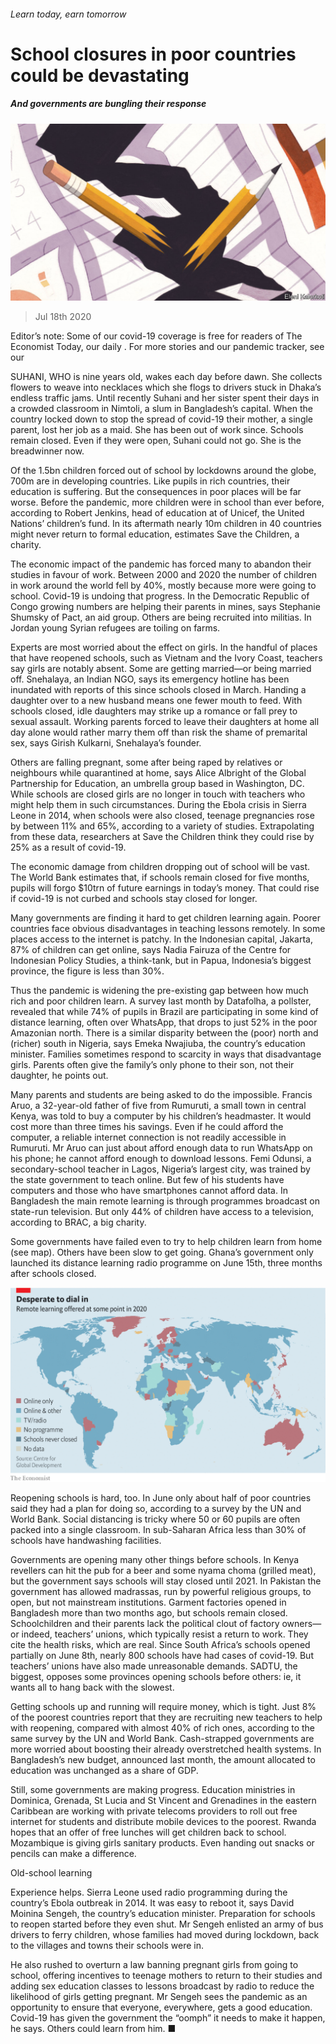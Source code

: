 ###### Learn today, earn tomorrow

# School closures in poor countries could be devastating 

##### And governments are bungling their response 

![image](images/20200718_IRD002_0.jpg) 

> Jul 18th 2020 

Editor’s note: Some of our covid-19 coverage is free for readers of The Economist Today, our daily . For more stories and our pandemic tracker, see our 

SUHANI, WHO is nine years old, wakes each day before dawn. She collects flowers to weave into necklaces which she flogs to drivers stuck in Dhaka’s endless traffic jams. Until recently Suhani and her sister spent their days in a crowded classroom in Nimtoli, a slum in Bangladesh’s capital. When the country locked down to stop the spread of covid-19 their mother, a single parent, lost her job as a maid. She has been out of work since. Schools remain closed. Even if they were open, Suhani could not go. She is the breadwinner now.

Of the 1.5bn children forced out of school by lockdowns around the globe, 700m are in developing countries. Like pupils in rich countries, their education is suffering. But the consequences in poor places will be far worse. Before the pandemic, more children were in school than ever before, according to Robert Jenkins, head of education at of Unicef, the United Nations’ children’s fund. In its aftermath nearly 10m children in 40 countries might never return to formal education, estimates Save the Children, a charity.


The economic impact of the pandemic has forced many to abandon their studies in favour of work. Between 2000 and 2020 the number of children in work around the world fell by 40%, mostly because more were going to school. Covid-19 is undoing that progress. In the Democratic Republic of Congo growing numbers are helping their parents in mines, says Stephanie Shumsky of Pact, an aid group. Others are being recruited into militias. In Jordan young Syrian refugees are toiling on farms.

Experts are most worried about the effect on girls. In the handful of places that have reopened schools, such as Vietnam and the Ivory Coast, teachers say girls are notably absent. Some are getting married—or being married off. Snehalaya, an Indian NGO, says its emergency hotline has been inundated with reports of this since schools closed in March. Handing a daughter over to a new husband means one fewer mouth to feed. With schools closed, idle daughters may strike up a romance or fall prey to sexual assault. Working parents forced to leave their daughters at home all day alone would rather marry them off than risk the shame of premarital sex, says Girish Kulkarni, Snehalaya’s founder.

Others are falling pregnant, some after being raped by relatives or neighbours while quarantined at home, says Alice Albright of the Global Partnership for Education, an umbrella group based in Washington, DC. While schools are closed girls are no longer in touch with teachers who might help them in such circumstances. During the Ebola crisis in Sierra Leone in 2014, when schools were also closed, teenage pregnancies rose by between 11% and 65%, according to a variety of studies. Extrapolating from these data, researchers at Save the Children think they could rise by 25% as a result of covid-19.

The economic damage from children dropping out of school will be vast. The World Bank estimates that, if schools remain closed for five months, pupils will forgo $10trn of future earnings in today’s money. That could rise if covid-19 is not curbed and schools stay closed for longer.

Many governments are finding it hard to get children learning again. Poorer countries face obvious disadvantages in teaching lessons remotely. In some places access to the internet is patchy. In the Indonesian capital, Jakarta, 87% of children can get online, says Nadia Fairuza of the Centre for Indonesian Policy Studies, a think-tank, but in Papua, Indonesia’s biggest province, the figure is less than 30%.

Thus the pandemic is widening the pre-existing gap between how much rich and poor children learn. A survey last month by Datafolha, a pollster, revealed that while 74% of pupils in Brazil are participating in some kind of distance learning, often over WhatsApp, that drops to just 52% in the poor Amazonian north. There is a similar disparity between the (poor) north and (richer) south in Nigeria, says Emeka Nwajiuba, the country’s education minister. Families sometimes respond to scarcity in ways that disadvantage girls. Parents often give the family’s only phone to their son, not their daughter, he points out.

Many parents and students are being asked to do the impossible. Francis Aruo, a 32-year-old father of five from Rumuruti, a small town in central Kenya, was told to buy a computer by his children’s headmaster. It would cost more than three times his savings. Even if he could afford the computer, a reliable internet connection is not readily accessible in Rumuruti. Mr Aruo can just about afford enough data to run WhatsApp on his phone; he cannot afford enough to download lessons. Femi Odunsi, a secondary-school teacher in Lagos, Nigeria’s largest city, was trained by the state government to teach online. But few of his students have computers and those who have smartphones cannot afford data. In Bangladesh the main remote learning is through programmes broadcast on state-run television. But only 44% of children have access to a television, according to BRAC, a big charity.

Some governments have failed even to try to help children learn from home (see map). Others have been slow to get going. Ghana’s government only launched its distance learning radio programme on June 15th, three months after schools closed.

![image](images/20200718_IRM925.png) 


Reopening schools is hard, too. In June only about half of poor countries said they had a plan for doing so, according to a survey by the UN and World Bank. Social distancing is tricky where 50 or 60 pupils are often packed into a single classroom. In sub-Saharan Africa less than 30% of schools have handwashing facilities.

Governments are opening many other things before schools. In Kenya revellers can hit the pub for a beer and some nyama choma (grilled meat), but the government says schools will stay closed until 2021. In Pakistan the government has allowed madrassas, run by powerful religious groups, to open, but not mainstream institutions. Garment factories opened in Bangladesh more than two months ago, but schools remain closed. Schoolchildren and their parents lack the political clout of factory owners—or indeed, teachers’ unions, which typically resist a return to work. They cite the health risks, which are real. Since South Africa’s schools opened partially on June 8th, nearly 800 schools have had cases of covid-19. But teachers’ unions have also made unreasonable demands. SADTU, the biggest, opposes some provinces opening schools before others: ie, it wants all to hang back with the slowest.

Getting schools up and running will require money, which is tight. Just 8% of the poorest countries report that they are recruiting new teachers to help with reopening, compared with almost 40% of rich ones, according to the same survey by the UN and World Bank. Cash-strapped governments are more worried about boosting their already overstretched health systems. In Bangladesh’s new budget, announced last month, the amount allocated to education was unchanged as a share of GDP.

Still, some governments are making progress. Education ministries in Dominica, Grenada, St Lucia and St Vincent and Grenadines in the eastern Caribbean are working with private telecoms providers to roll out free internet for students and distribute mobile devices to the poorest. Rwanda hopes that an offer of free lunches will get children back to school. Mozambique is giving girls sanitary products. Even handing out snacks or pencils can make a difference.

Old-school learning

Experience helps. Sierra Leone used radio programming during the country’s Ebola outbreak in 2014. It was easy to reboot it, says David Moinina Sengeh, the country’s education minister. Preparation for schools to reopen started before they even shut. Mr Sengeh enlisted an army of bus drivers to ferry children, whose families had moved during lockdown, back to the villages and towns their schools were in.

He also rushed to overturn a law banning pregnant girls from going to school, offering incentives to teenage mothers to return to their studies and adding sex education classes to lessons broadcast by radio to reduce the likelihood of girls getting pregnant. Mr Sengeh sees the pandemic as an opportunity to ensure that everyone, everywhere, gets a good education. Covid-19 has given the government the “oomph” it needs to make it happen, he says. Others could learn from him. ■

